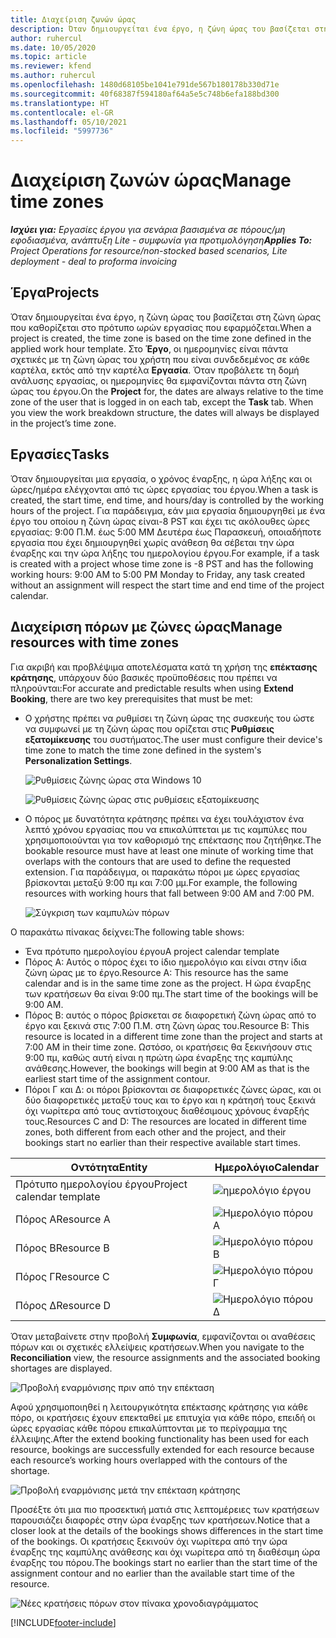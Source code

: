 ```yaml
---
title: Διαχείριση ζωνών ώρας
description: Όταν δημιουργείται ένα έργο, η ζώνη ώρας του βασίζεται στη ζώνη ώρας που καθορίζεται στο πρότυπο ωρών εργασίας που εφαρμόζεται.
author: ruhercul
ms.date: 10/05/2020
ms.topic: article
ms.reviewer: kfend
ms.author: ruhercul
ms.openlocfilehash: 1480d68105be1041e791de567b180178b330d71e
ms.sourcegitcommit: 40f68387f594180af64a5e5c748b6efa188bd300
ms.translationtype: HT
ms.contentlocale: el-GR
ms.lasthandoff: 05/10/2021
ms.locfileid: "5997736"
---
```

# <a name="manage-time-zones"></a><span data-ttu-id="fcda5-103">Διαχείριση ζωνών ώρας</span><span class="sxs-lookup"><span data-stu-id="fcda5-103">Manage time zones</span></span>

<span data-ttu-id="fcda5-104">_**Ισχύει για:** Εργασίες έργου για σενάρια βασισμένα σε πόρους/μη εφοδιασμένα, ανάπτυξη Lite - συμφωνία για προτιμολόγηση_</span><span class="sxs-lookup"><span data-stu-id="fcda5-104">_**Applies To:** Project Operations for resource/non-stocked based scenarios, Lite deployment - deal to proforma invoicing_</span></span>


## <a name="projects"></a><span data-ttu-id="fcda5-105">Έργα</span><span class="sxs-lookup"><span data-stu-id="fcda5-105">Projects</span></span>

<span data-ttu-id="fcda5-106">Όταν δημιουργείται ένα έργο, η ζώνη ώρας του βασίζεται στη ζώνη ώρας που καθορίζεται στο πρότυπο ωρών εργασίας που εφαρμόζεται.</span><span class="sxs-lookup"><span data-stu-id="fcda5-106">When a project is created, the time zone is based on the time zone defined in the applied work hour template.</span></span> <span data-ttu-id="fcda5-107">Στο **Έργο**, οι ημερομηνίες είναι πάντα σχετικές με τη ζώνη ώρας του χρήστη που είναι συνδεδεμένος σε κάθε καρτέλα, εκτός από την καρτέλα **Εργασία**. Όταν προβάλετε τη δομή ανάλυσης εργασίας, οι ημερομηνίες θα εμφανίζονται πάντα στη ζώνη ώρας του έργου.</span><span class="sxs-lookup"><span data-stu-id="fcda5-107">On the **Project** for, the dates are always relative to the time zone of the user that is logged in on each tab, except the **Task** tab. When you view the work breakdown structure, the dates will always be displayed in the project’s time zone.</span></span>

## <a name="tasks"></a><span data-ttu-id="fcda5-108">Εργασίες</span><span class="sxs-lookup"><span data-stu-id="fcda5-108">Tasks</span></span>

<span data-ttu-id="fcda5-109">Όταν δημιουργείται μια εργασία, ο χρόνος έναρξης, η ώρα λήξης και οι ώρες/ημέρα ελέγχονται από τις ώρες εργασίας του έργου.</span><span class="sxs-lookup"><span data-stu-id="fcda5-109">When a task is created, the start time, end time, and hours/day is controlled by the working hours of the project.</span></span> <span data-ttu-id="fcda5-110">Για παράδειγμα, εάν μια εργασία δημιουργηθεί με ένα έργο του οποίου η ζώνη ώρας είναι-8 PST και έχει τις ακόλουθες ώρες εργασίας: 9:00 Π.Μ. έως 5:00 ΜΜ Δευτέρα έως Παρασκευή, οποιαδήποτε εργασία που έχει δημιουργηθεί χωρίς ανάθεση θα σέβεται την ώρα έναρξης και την ώρα λήξης του ημερολογίου έργου.</span><span class="sxs-lookup"><span data-stu-id="fcda5-110">For example, if a task is created with a project whose time zone is -8 PST and has the following working hours: 9:00 AM to 5:00 PM Monday to Friday, any task created without an assignment will respect the start time and end time of the project calendar.</span></span>

## <a name="manage-resources-with-time-zones"></a><span data-ttu-id="fcda5-111">Διαχείριση πόρων με ζώνες ώρας</span><span class="sxs-lookup"><span data-stu-id="fcda5-111">Manage resources with time zones</span></span>

<span data-ttu-id="fcda5-112">Για ακριβή και προβλέψιμα αποτελέσματα κατά τη χρήση της **επέκτασης κράτησης**, υπάρχουν δύο βασικές προϋποθέσεις που πρέπει να πληρούνται:</span><span class="sxs-lookup"><span data-stu-id="fcda5-112">For accurate and predictable results when using **Extend Booking**, there are two key prerequisites that must be met:</span></span>  

- <span data-ttu-id="fcda5-113">Ο χρήστης πρέπει να ρυθμίσει τη ζώνη ώρας της συσκευής του ώστε να συμφωνεί με τη ζώνη ώρας που ορίζεται στις **Ρυθμίσεις εξατομίκευσης** του συστήματος.</span><span class="sxs-lookup"><span data-stu-id="fcda5-113">The user must configure their device's time zone to match the time zone defined in the system's **Personalization Settings**.</span></span>
 
  ![Ρυθμίσεις ζώνης ώρας στα Windows 10](media/reconcile-assignments-03.png)

  ![Ρυθμίσεις ζώνης ώρας στις ρυθμίσεις εξατομίκευσης](media/reconcile-assignments-04.png)
 
- <span data-ttu-id="fcda5-116">Ο πόρος με δυνατότητα κράτησης πρέπει να έχει τουλάχιστον ένα λεπτό χρόνου εργασίας που να επικαλύπτεται με τις καμπύλες που χρησιμοποιούνται για τον καθορισμό της επέκτασης που ζητήθηκε.</span><span class="sxs-lookup"><span data-stu-id="fcda5-116">The bookable resource must have at least one minute of working time that overlaps with the contours that are used to define the requested extension.</span></span> <span data-ttu-id="fcda5-117">Για παράδειγμα, οι παρακάτω πόροι με ώρες εργασίας βρίσκονται μεταξύ 9:00 πμ και 7:00 μμ.</span><span class="sxs-lookup"><span data-stu-id="fcda5-117">For example, the following resources with working hours that fall between 9:00 AM and 7:00 PM.</span></span> 

  ![Σύγκριση των καμπυλών πόρων](media/reconcile-assignments-05.png)

<span data-ttu-id="fcda5-119">Ο παρακάτω πίνακας δείχνει:</span><span class="sxs-lookup"><span data-stu-id="fcda5-119">The following table shows:</span></span>

- <span data-ttu-id="fcda5-120">Ένα πρότυπο ημερολογίου έργου</span><span class="sxs-lookup"><span data-stu-id="fcda5-120">A project calendar template</span></span>
- <span data-ttu-id="fcda5-121">Πόρος Α: Αυτός ο πόρος έχει το ίδιο ημερολόγιο και είναι στην ίδια ζώνη ώρας με το έργο.</span><span class="sxs-lookup"><span data-stu-id="fcda5-121">Resource A: This resource has the same calendar and is in the same time zone as the project.</span></span> <span data-ttu-id="fcda5-122">Η ώρα έναρξης των κρατήσεων θα είναι 9:00 πμ.</span><span class="sxs-lookup"><span data-stu-id="fcda5-122">The start time of the bookings will be 9:00 AM.</span></span>
- <span data-ttu-id="fcda5-123">Πόρος Β: αυτός ο πόρος βρίσκεται σε διαφορετική ζώνη ώρας από το έργο και ξεκινά στις 7:00 Π.Μ. στη ζώνη ώρας του.</span><span class="sxs-lookup"><span data-stu-id="fcda5-123">Resource B: This resource is located in a different time zone than the project and starts at 7:00 AM in their time zone.</span></span> <span data-ttu-id="fcda5-124">Ωστόσο, οι κρατήσεις θα ξεκινήσουν στις 9:00 πμ, καθώς αυτή είναι η πρώτη ώρα έναρξης της καμπύλης ανάθεσης.</span><span class="sxs-lookup"><span data-stu-id="fcda5-124">However, the bookings will begin at 9:00 AM as that is the earliest start time of the assignment contour.</span></span>
- <span data-ttu-id="fcda5-125">Πόροι Γ και Δ: οι πόροι βρίσκονται σε διαφορετικές ζώνες ώρας, και οι δύο διαφορετικές μεταξύ τους και το έργο και η κράτησή τους ξεκινά όχι νωρίτερα από τους αντίστοιχους διαθέσιμους χρόνους έναρξής τους.</span><span class="sxs-lookup"><span data-stu-id="fcda5-125">Resources C and D: The resources are located in different time zones, both different from each other and the project, and their bookings start no earlier than their respective available start times.</span></span>

|<span data-ttu-id="fcda5-126">Οντότητα</span><span class="sxs-lookup"><span data-stu-id="fcda5-126">Entity</span></span>  |<span data-ttu-id="fcda5-127">Ημερολόγιο</span><span class="sxs-lookup"><span data-stu-id="fcda5-127">Calendar</span></span>  |
|-|-|
|<span data-ttu-id="fcda5-128">Πρότυπο ημερολογίου έργου</span><span class="sxs-lookup"><span data-stu-id="fcda5-128">Project calendar template</span></span>   | ![ημερολόγιο έργου](media/reconcile-assignments-06.png) |
|<span data-ttu-id="fcda5-130">Πόρος Α</span><span class="sxs-lookup"><span data-stu-id="fcda5-130">Resource A</span></span>  | ![Ημερολόγιο πόρου Α](media/reconcile-assignments-06.png) |
|<span data-ttu-id="fcda5-132">Πόρος Β</span><span class="sxs-lookup"><span data-stu-id="fcda5-132">Resource B</span></span>  |  ![Ημερολόγιο πόρου Β](media/reconcile-assignments-07.png) |
|<span data-ttu-id="fcda5-134">Πόρος Γ</span><span class="sxs-lookup"><span data-stu-id="fcda5-134">Resource C</span></span>  |  ![Ημερολόγιο πόρου Γ](media/reconcile-assignments-08.png) |
|<span data-ttu-id="fcda5-136">Πόρος Δ</span><span class="sxs-lookup"><span data-stu-id="fcda5-136">Resource D</span></span>  | ![Ημερολόγιο πόρου Δ](media/reconcile-assignments-09.png)  |
 
<span data-ttu-id="fcda5-138">Όταν μεταβαίνετε στην προβολή **Συμφωνία**, εμφανίζονται οι αναθέσεις πόρων και οι σχετικές ελλείψεις κρατήσεων.</span><span class="sxs-lookup"><span data-stu-id="fcda5-138">When you navigate to the **Reconciliation** view, the resource assignments and the associated booking shortages are displayed.</span></span>

![Προβολή εναρμόνισης πριν από την επέκταση](media/reconcile-assignments-10.png)

<span data-ttu-id="fcda5-140">Αφού χρησιμοποιηθεί η λειτουργικότητα επέκτασης κράτησης για κάθε πόρο, οι κρατήσεις έχουν επεκταθεί με επιτυχία για κάθε πόρο, επειδή οι ώρες εργασίας κάθε πόρου επικαλύπτονται με το περίγραμμα της έλλειψης.</span><span class="sxs-lookup"><span data-stu-id="fcda5-140">After the extend booking functionality has been used for each resource, bookings are successfully extended for each resource because each resource’s working hours overlapped with the contours of the shortage.</span></span>

![Προβολή εναρμόνισης μετά την επέκταση κράτησης](media/reconcile-assignments-11.png) 

<span data-ttu-id="fcda5-142">Προσέξτε ότι μια πιο προσεκτική ματιά στις λεπτομέρειες των κρατήσεων παρουσιάζει διαφορές στην ώρα έναρξης των κρατήσεων.</span><span class="sxs-lookup"><span data-stu-id="fcda5-142">Notice that a closer look at the details of the bookings shows differences in the start time of the bookings.</span></span> <span data-ttu-id="fcda5-143">Οι κρατήσεις ξεκινούν όχι νωρίτερα από την ώρα έναρξης της καμπύλης ανάθεσης και όχι νωρίτερα από τη διαθέσιμη ώρα έναρξης του πόρου.</span><span class="sxs-lookup"><span data-stu-id="fcda5-143">The bookings start no earlier than the start time of the assignment contour and no earlier than the available start time of the resource.</span></span>

![Νέες κρατήσεις πόρων στον πίνακα χρονοδιαγράμματος](media/reconcile-assignments-12.png)


[!INCLUDE[footer-include](../includes/footer-banner.md)]